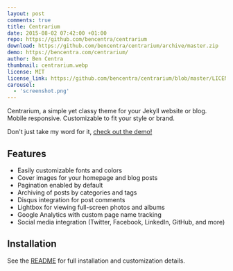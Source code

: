 ```yaml
---
layout: post
comments: true
title: Centrarium
date: 2015-08-02 07:42:00 +01:00
repo: https://github.com/bencentra/centrarium
download: https://github.com/bencentra/centrarium/archive/master.zip
demo: https://bencentra.com/centrarium/
author: Ben Centra
thumbnail: centrarium.webp
license: MIT
license_link: https://github.com/bencentra/centrarium/blob/master/LICENSE.md
carousel:
  - 'screenshot.png'
---
```


Centrarium, a simple yet classy theme for your Jekyll website or blog. Mobile responsive. Customizable to fit your style or brand.

Don't just take my word for it, [check out the demo!](https://bencentra.com/centrarium/)

## Features

* Easily customizable fonts and colors
* Cover images for your homepage and blog posts
* Pagination enabled by default
* Archiving of posts by categories and tags
* Disqus integration for post comments
* Lightbox for viewing full-screen photos and albums
* Google Analytics with custom page name tracking
* Social media integration (Twitter, Facebook, LinkedIn, GitHub, and more)

## Installation

See the [README](https://github.com/bencentra/centrarium/blob/master/README.md) for full installation and customization details.
